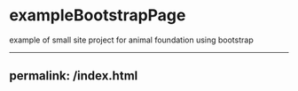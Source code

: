 # exampleBootstrapPage
example of small site project for  animal foundation using bootstrap 


---

## permalink: /index.html
